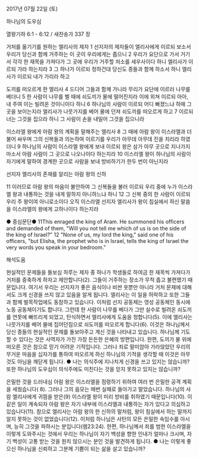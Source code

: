 2017년 07월 22일 (토)

하나님의 도우심



열왕기하 6:1 - 6:12 / 새찬송가 337 장


거처를 옮기기를 원하는 엘리사의 제자
1 선지자의 제자들이 엘리사에게 이르되 보소서 우리가 당신과 함께 거주하는 이 곳이 우리에게는 좁으니 2 우리가 요단으로 가서 거기서 각각 한 재목을 가져다가 그 곳에 우리가 거주할 처소를 세우사이다 하니 엘리사가 이르되 가라 하는지라 3 그 하나가 이르되 청하건대 당신도 종들과 함께 하소서 하니 엘리사가 이르되 내가 가리라 하고

도끼를 떠오르게 한 엘리사
4 드디어 그들과 함께 가니라 무리가 요단에 이르러 나무를 베더니 5 한 사람이 나무를 벨 때에 쇠도끼가 물에 떨어진지라 이에 외쳐 이르되 아아, 내 주여 이는 빌려온 것이니이다 하니 6 하나님의 사람이 이르되 어디 빠졌느냐 하매 그 곳을 보이는지라 엘리사가 나뭇가지를 베어 물에 던져 쇠도끼를 떠오르게 하고 7 이르되 너는 그것을 집으라 하니 그 사람이 손을 내밀어 그것을 집으니라

이스라엘 왕에게 아람 왕의 계획을 말해주는 엘리사
8 그 때에 아람 왕이 이스라엘과 더불어 싸우며 그의 신복들과 의논하여 이르기를 우리가 아무데 아무데 진을 치리라 하였더니 9 하나님의 사람이 이스라엘 왕에게 보내 이르되 왕은 삼가 아무 곳으로 지나가지 마소서 아람 사람이 그 곳으로 나오나이다 하는지라 10 이스라엘 왕이 하나님의 사람이 자기에게 말하여 경계한 곳으로 사람을 보내 방비하기가 한두 번이 아닌지라



선지자 엘리사의 존재를 알리는 아람 왕의 신하

11 이러므로 아람 왕의 마음이 불안하여 그 신복들을 불러 이르되 우리 중에 누가 이스라엘 왕과 내통하는 것을 내게 말하지 아니하느냐 하니 12 그 신복 중의 한 사람이 이르되 우리 주 왕이여 아니로소이다 오직 이스라엘 선지자 엘리사가 왕이 침실에서 하신 말씀을 이스라엘의 왕에게 고하나이다 하는지라


● 중심문단● 11This enraged the king of Aram. He summoned his officers and demanded of them, "Will you not tell me which of us is on the side of the king of Israel?" 12 "None of us, my lord the king," said one of his officers, "but Elisha, the prophet who is in Israel, tells the king of Israel the very words you speak in your bedroom."

해석도움





현실적인 문제들을 돌보심
하루는 제자 중 하나가 학생들로 하여금 한 재목씩 가져다가 거처를 증축하게 하자고 제안합니다(2). 그들이 거주하는 장소가 무척 좁고 불편했기 때문입니다.
여기서 우리는 선지자가 좋은 음식이나 비싼 옷뿐만 아니라 거처 문제에 대해서도 크게 신경을 쓰지 않고 있음을 알게 됩니다. 엘리사는 이 일을 허락하고 또한 그들과 함께 벌목작업에도 동참하고 있습니다. 이처럼 선지 공동체는 영성 공동체인 동시에 노동 공동체이기도 합니다. 그런데 한 사람이 나무를 베다가 그만 실수로 빌려온 쇠도끼를 연못에 빠뜨리게 되었고, 탄식하면서 엘리사에게 도움을 청합니다(5). 이에 엘리사는 나뭇가지를 베어 물에 집어던짐으로 쇠도끼를 떠오르게 합니다(6). 이것은 하나님께서 당신 종들의 현실적인 문제를 돌보아주고 계신 것을 나타내고 있습니다. 하나님께 기도할 수 있다는 것은 사역자가 가진 가장 든든한 은혜의 방편입니다. 한편, 도끼가 물 위에 떠오른 것은 참으로 믿기 어려운 기적입니다. 그러나 죄로 말미암아 가라앉았던 우리의 무거운 마음을 십자가를 통하여 떠오르게 하신 하나님의 기적을 생각할 때 이것은 아무 것도 아님을 깨닫게 됩니다.
● 나는 의식주에 지나치게 신경을 쓰고 있지는 않습니까? 또한 하나님의 도우심이 의식주에도 미친다는 것을 믿지 못하고 있지는 않습니까?

은밀한 것을 드러내심
아람 왕은 이스라엘을 점령하기 위하여 여러 번 은밀한 공격 계획을 세웠습니다(
8). 그러나 그의 음모는 매번 실패로 돌아가고 말았습니다. 하나님의 사람 엘리사에게 귀띔을 받은(9) 이스라엘 왕이 미리 방비를 취하였기 때문입니다(10). 이 같은 일이 계속되자 아람 왕은 자기 내부에 이스라엘과 내통하는 자가 있다고 의심하고 있습니다(11). 참으로 엘리사는 아람 왕의 한 신하의 말처럼, 왕이 침실에서 하는 말까지 알지 못하는 것이 없었습니다(12). 이처럼 하나님은 사탄의 모든 은밀한 속임수를 아시며, 능히 그것을 파하시는 분입니다(렘23:24). 한편, 하나님께서 죄를 범한 이스라엘을 이렇게 도와주시는 것에서 우리는 하나님이 자기 백성을 향한 인내가 얼마나 크시며, 자기 백성이 고통 받는 것을 원치 않으시는 분인 것을 발견하게 됩니다.
● 나는 이렇게 좋으신 하나님을 신뢰하고 그분께 기쁨이 되는 삶을 살고 있습니까?